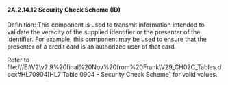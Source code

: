 #### 2A.2.14.12 Security Check Scheme (ID)

Definition: This component is used to transmit information intended to validate the veracity of the supplied identifier or the presenter of the identifier. For example, this component may be used to ensure that the presenter of a credit card is an authorized user of that card.

Refer to file:///E:\V2\v2.9%20final%20Nov%20from%20Frank\V29_CH02C_Tables.docx#HL70904[HL7 Table 0904 - Security Check Scheme] for valid values.
